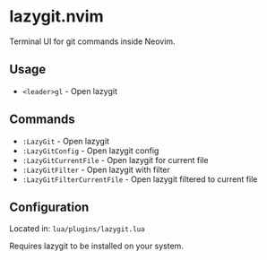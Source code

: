 # lazygit.nvim

Terminal UI for git commands inside Neovim.

## Usage

- `<leader>gl` - Open lazygit

## Commands

- `:LazyGit` - Open lazygit
- `:LazyGitConfig` - Open lazygit config
- `:LazyGitCurrentFile` - Open lazygit for current file
- `:LazyGitFilter` - Open lazygit with filter
- `:LazyGitFilterCurrentFile` - Open lazygit filtered to current file

## Configuration

Located in: `lua/plugins/lazygit.lua`

Requires lazygit to be installed on your system.
